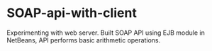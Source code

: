 # SOAP-api-with-client
Experimenting with web server. Built SOAP API using EJB module in NetBeans, API performs basic arithmetic operations. 
